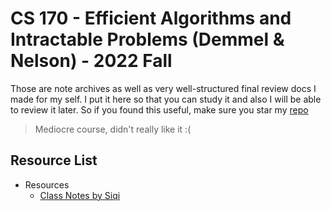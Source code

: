 # CS 170 - Efficient Algorithms and Intractable Problems (Demmel & Nelson) - 2022 Fall

Those are note archives as well as very well-structured final review docs I made for my self. I put it here so that you can study it and also I will be able to review it later. So if you found this useful, make sure you star my [repo](https://github.com/zhusq20/Berkeley_Study_Notes)

> Mediocre course, didn't really like it :(

## Resource List

- Resources
  - [Class Notes by Siqi](ClassNotes/)
